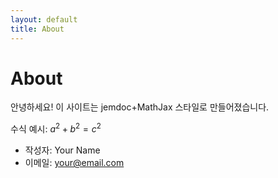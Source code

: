 ```yaml
---
layout: default
title: About
---
```


# About

안녕하세요! 이 사이트는 jemdoc+MathJax 스타일로 만들어졌습니다.

수식 예시: $a^2 + b^2 = c^2$

- 작성자: Your Name
- 이메일: your@email.com 